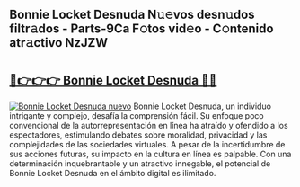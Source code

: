 ## Bonnie Locket Desnuda N𝚞𝚎vos desn𝚞dos filtr𝚊dos - Parts-9Ca F𝚘tos vid𝚎o - C𝚘ntenido atr𝚊ctivo NzJZW

# <h2><a href="http://mb54cb.tromn.icu/?c=Bonnie+Locket+Desnuda">🔗👉👉👉 Bonnie Locket Desnuda 🔗🔗</a></h2>

[![Bonnie Locket Desnuda nuevo](https://i.imgur.com/pEAQMta.gif)](http://mb54cb.tromn.icu/?c=Bonnie+Locket+Desnuda)
Bonnie Locket Desnuda, un individuo intrigante y complejo, desafía la comprensión fácil. Su enfoque poco convencional de la autorrepresentación en línea ha atraído y ofendido a los espectadores, estimulando debates sobre moralidad, privacidad y las complejidades de las sociedades virtuales. A pesar de la incertidumbre de sus acciones futuras, su impacto en la cultura en línea es palpable. Con una determinación inquebrantable y un atractivo innegable, el potencial de Bonnie Locket Desnuda en el ámbito digital es ilimitado.
